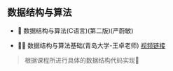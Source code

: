 ## 数据结构与算法

- 📕 数据结构与算法(C语言)(第二版)(严蔚敏)

- 🥷🏻 数据结构与算法基础(青岛大学-王卓老师) [视频链接](https://www.bilibili.com/video/BV1nJ411V7bd?p=1)

> 根据课程所进行具体的数据结构代码实现🚩